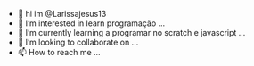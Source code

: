 - 👋 hi im  @Larissajesus13
- 👀 I’m interested in learn programação ...
- 🌱 I’m currently learning a programar no scratch e javascript ...
- 💞️ I’m looking to collaborate on ...
- 📫 How to reach me ...

<!---
Larissajesus13/Larissajesus13 is a ✨ special ✨ repository because its `README.md` (this file) appears on your GitHub profile.
You can click the Preview link to take a look at your changes.
--->
